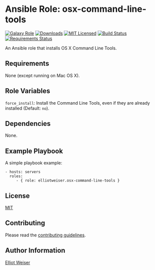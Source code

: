 Ansible Role: osx-command-line-tools
====================================

[![Galaxy Role][badge-role]][link-galaxy]
[![Downloads][badge-downloads]][link-galaxy]
[![MIT Licensed][badge-license]][link-license]
[![Build Status][badge-travis]][link-travis]
[![Requirements Status][badge-requires]][link-requires]

An Ansible role that installs OS X Command Line Tools.

Requirements
------------

None (except running on Mac OS X).

Role Variables
--------------

`force_install`: Install the Command Line Tools, even if they are already installed (Default: `no`).

Dependencies
------------

None.

Example Playbook
----------------

A simple playbook example:

    - hosts: servers
      roles:
         - { role: elliotweiser.osx-command-line-tools }


License
-------

[MIT][link-license]

Contributing
------------

Please read the [contributing guidelines](CONTRIBUTING.md).

Author Information
------------------

[Elliot Weiser](https://github.com/elliotweiser)

[badge-downloads]: https://img.shields.io/ansible/role/d/26582.svg?style=flat-square
[badge-license]: https://img.shields.io/github/license/elliotweiser/ansible-osx-command-line-tools.svg?style=flat-square
[badge-requires]: https://img.shields.io/requires/github/elliotweiser/ansible-osx-command-line-tools.svg?style=flat-square
[badge-role]: https://img.shields.io/ansible/role/26582.svg?style=flat-square
[badge-travis]: https://img.shields.io/travis/elliotweiser/ansible-osx-command-line-tools/master.svg?style=flat-square
[link-galaxy]: https://galaxy.ansible.com/elliotweiser/osx-command-line-tools/
[link-license]: https://raw.githubusercontent.com/elliotweiser/ansible-osx-command-line-tools/master/LICENSE
[link-requires]: https://requires.io/github/elliotweiser/ansible-osx-command-line-tools/requirements/?branch=master
[link-travis]: https://travis-ci.org/elliotweiser/ansible-osx-command-line-tools
